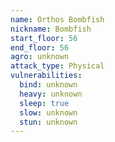 ```yaml
---
name: Orthos Bombfish
nickname: Bombfish
start_floor: 56
end_floor: 56
agro: unknown
attack_type: Physical
vulnerabilities:
  bind: unknown
  heavy: unknown
  sleep: true
  slow: unknown
  stun: unknown
---
```

